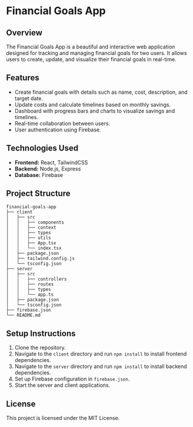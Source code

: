 # Financial Goals App

## Overview
The Financial Goals App is a beautiful and interactive web application designed for tracking and managing financial goals for two users. It allows users to create, update, and visualize their financial goals in real-time.

## Features
- Create financial goals with details such as name, cost, description, and target date.
- Update costs and calculate timelines based on monthly savings.
- Dashboard with progress bars and charts to visualize savings and timelines.
- Real-time collaboration between users.
- User authentication using Firebase.

## Technologies Used
- **Frontend:** React, TailwindCSS
- **Backend:** Node.js, Express
- **Database:** Firebase

## Project Structure
```
financial-goals-app
├── client
│   ├── src
│   │   ├── components
│   │   ├── context
│   │   ├── types
│   │   ├── utils
│   │   ├── App.tsx
│   │   └── index.tsx
│   ├── package.json
│   ├── tailwind.config.js
│   └── tsconfig.json
├── server
│   ├── src
│   │   ├── controllers
│   │   ├── routes
│   │   ├── types
│   │   └── app.ts
│   ├── package.json
│   └── tsconfig.json
├── firebase.json
└── README.md
```

## Setup Instructions
1. Clone the repository.
2. Navigate to the `client` directory and run `npm install` to install frontend dependencies.
3. Navigate to the `server` directory and run `npm install` to install backend dependencies.
4. Set up Firebase configuration in `firebase.json`.
5. Start the server and client applications.

## License
This project is licensed under the MIT License.
